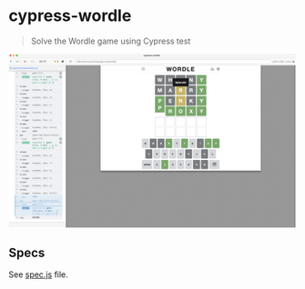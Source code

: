 # cypress-wordle

> Solve the Wordle game using Cypress test

![Really solved game](./images/really-solved.png)

## Specs

See [spec.js](./cypress/integration/spec.js) file.
